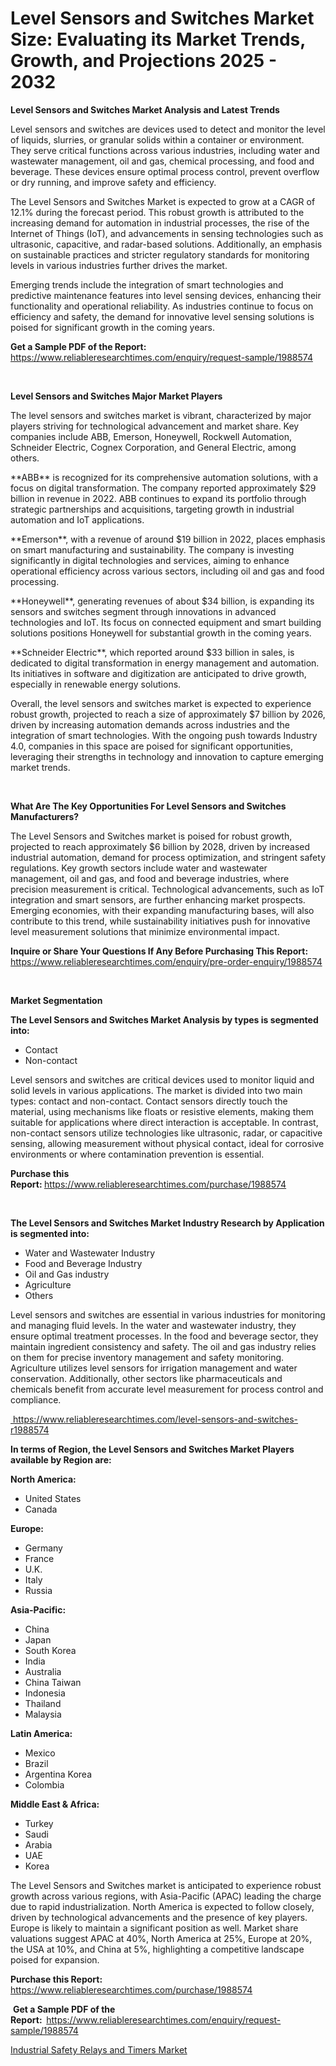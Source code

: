 <p><h1>Level Sensors and Switches Market Size: Evaluating its Market Trends, Growth, and Projections 2025 - 2032</h1></p><p><strong>Level Sensors and Switches Market Analysis and Latest Trends</strong></p>
<p><p>Level sensors and switches are devices used to detect and monitor the level of liquids, slurries, or granular solids within a container or environment. They serve critical functions across various industries, including water and wastewater management, oil and gas, chemical processing, and food and beverage. These devices ensure optimal process control, prevent overflow or dry running, and improve safety and efficiency.</p><p>The Level Sensors and Switches Market is expected to grow at a CAGR of 12.1% during the forecast period. This robust growth is attributed to the increasing demand for automation in industrial processes, the rise of the Internet of Things (IoT), and advancements in sensing technologies such as ultrasonic, capacitive, and radar-based solutions. Additionally, an emphasis on sustainable practices and stricter regulatory standards for monitoring levels in various industries further drives the market. </p><p>Emerging trends include the integration of smart technologies and predictive maintenance features into level sensing devices, enhancing their functionality and operational reliability. As industries continue to focus on efficiency and safety, the demand for innovative level sensing solutions is poised for significant growth in the coming years.</p></p>
<p><strong>Get a Sample PDF of the Report:&nbsp;</strong> <a href="https://www.reliableresearchtimes.com/enquiry/request-sample/1988574?utm_campaign=2263&utm_medium=2&utm_source=Github&utm_content=ia&utm_term=02032025&utm_id=level-sensors-and-switches">https://www.reliableresearchtimes.com/enquiry/request-sample/1988574</a></p>
<p>&nbsp;</p>
<p><strong>Level Sensors and Switches Major Market Players</strong></p>
<p><p>The level sensors and switches market is vibrant, characterized by major players striving for technological advancement and market share. Key companies include ABB, Emerson, Honeywell, Rockwell Automation, Schneider Electric, Cognex Corporation, and General Electric, among others.</p><p>**ABB** is recognized for its comprehensive automation solutions, with a focus on digital transformation. The company reported approximately $29 billion in revenue in 2022. ABB continues to expand its portfolio through strategic partnerships and acquisitions, targeting growth in industrial automation and IoT applications.</p><p>**Emerson**, with a revenue of around $19 billion in 2022, places emphasis on smart manufacturing and sustainability. The company is investing significantly in digital technologies and services, aiming to enhance operational efficiency across various sectors, including oil and gas and food processing.</p><p>**Honeywell**, generating revenues of about $34 billion, is expanding its sensors and switches segment through innovations in advanced technologies and IoT. Its focus on connected equipment and smart building solutions positions Honeywell for substantial growth in the coming years.</p><p>**Schneider Electric**, which reported around $33 billion in sales, is dedicated to digital transformation in energy management and automation. Its initiatives in software and digitization are anticipated to drive growth, especially in renewable energy solutions.</p><p>Overall, the level sensors and switches market is expected to experience robust growth, projected to reach a size of approximately $7 billion by 2026, driven by increasing automation demands across industries and the integration of smart technologies. With the ongoing push towards Industry 4.0, companies in this space are poised for significant opportunities, leveraging their strengths in technology and innovation to capture emerging market trends.</p></p>
<p>&nbsp;</p>
<p><strong>What Are The Key Opportunities For Level Sensors and Switches Manufacturers?</strong></p>
<p><p>The Level Sensors and Switches market is poised for robust growth, projected to reach approximately $6 billion by 2028, driven by increased industrial automation, demand for process optimization, and stringent safety regulations. Key growth sectors include water and wastewater management, oil and gas, and food and beverage industries, where precision measurement is critical. Technological advancements, such as IoT integration and smart sensors, are further enhancing market prospects. Emerging economies, with their expanding manufacturing bases, will also contribute to this trend, while sustainability initiatives push for innovative level measurement solutions that minimize environmental impact.</p></p>
<p><strong>Inquire or Share Your Questions If Any Before Purchasing This Report:</strong> <a href="https://www.reliableresearchtimes.com/enquiry/pre-order-enquiry/1988574?utm_campaign=2263&utm_medium=2&utm_source=Github&utm_content=ia&utm_term=02032025&utm_id=level-sensors-and-switches">https://www.reliableresearchtimes.com/enquiry/pre-order-enquiry/1988574</a></p>
<p>&nbsp;</p>
<p><strong>Market Segmentation</strong></p>
<p><strong>The Level Sensors and Switches Market Analysis by types is segmented into:</strong></p>
<p><ul><li>Contact</li><li>Non-contact</li></ul></p>
<p><p>Level sensors and switches are critical devices used to monitor liquid and solid levels in various applications. The market is divided into two main types: contact and non-contact. Contact sensors directly touch the material, using mechanisms like floats or resistive elements, making them suitable for applications where direct interaction is acceptable. In contrast, non-contact sensors utilize technologies like ultrasonic, radar, or capacitive sensing, allowing measurement without physical contact, ideal for corrosive environments or where contamination prevention is essential.</p></p>
<p><strong>Purchase this Report:&nbsp;</strong><a href="https://www.reliableresearchtimes.com/purchase/1988574?utm_campaign=2263&utm_medium=2&utm_source=Github&utm_content=ia&utm_term=02032025&utm_id=level-sensors-and-switches">https://www.reliableresearchtimes.com/purchase/1988574</a></p>
<p>&nbsp;</p>
<p><strong>The Level Sensors and Switches Market Industry Research by Application is segmented into:</strong></p>
<p><ul><li>Water and Wastewater Industry</li><li>Food and Beverage Industry</li><li>Oil and Gas industry</li><li>Agriculture</li><li>Others</li></ul></p>
<p><p>Level sensors and switches are essential in various industries for monitoring and managing fluid levels. In the water and wastewater industry, they ensure optimal treatment processes. In the food and beverage sector, they maintain ingredient consistency and safety. The oil and gas industry relies on them for precise inventory management and safety monitoring. Agriculture utilizes level sensors for irrigation management and water conservation. Additionally, other sectors like pharmaceuticals and chemicals benefit from accurate level measurement for process control and compliance.</p></p>
<p><a href="https://www.reliableresearchtimes.com/level-sensors-and-switches-r1988574?utm_campaign=2263&utm_medium=2&utm_source=Github&utm_content=ia&utm_term=02032025&utm_id=level-sensors-and-switches">&nbsp;https://www.reliableresearchtimes.com/level-sensors-and-switches-r1988574</a></p>
<p><strong>In terms of Region, the Level Sensors and Switches Market Players available by Region are:</strong></p>
<p>
    <p> <strong> North America: </strong>
        <ul>
            <li>United States</li>
            <li>Canada</li>
        </ul>
        </p> 
    <p> <strong> Europe: </strong>
        <ul>
            <li>Germany</li>
            <li>France</li>
            <li>U.K.</li>
            <li>Italy</li>
            <li>Russia</li>
        </ul>
        </p> 
    <p> <strong> Asia-Pacific: </strong>
        <ul>
            <li>China</li>
            <li>Japan</li>
            <li>South Korea</li>
            <li>India</li>
            <li>Australia</li>
            <li>China Taiwan</li>
            <li>Indonesia</li>
            <li>Thailand</li>
            <li>Malaysia</li>
        </ul>
        </p> 
    <p> <strong> Latin America: </strong>
        <ul>
            <li>Mexico</li>
            <li>Brazil</li>
            <li>Argentina Korea</li>
            <li>Colombia</li>
        </ul>
        </p> 
    <p> <strong> Middle East & Africa: </strong>
        <ul>
            <li>Turkey</li>
            <li>Saudi</li>
            <li>Arabia</li>
            <li>UAE</li>
            <li>Korea</li>
        </ul>
    </p>
    </p>
<p><p>The Level Sensors and Switches market is anticipated to experience robust growth across various regions, with Asia-Pacific (APAC) leading the charge due to rapid industrialization. North America is expected to follow closely, driven by technological advancements and the presence of key players. Europe is likely to maintain a significant position as well. Market share valuations suggest APAC at 40%, North America at 25%, Europe at 20%, the USA at 10%, and China at 5%, highlighting a competitive landscape poised for expansion.</p></p>
<p><strong>Purchase this Report: </strong><a href="https://www.reliableresearchtimes.com/purchase/1988574?utm_campaign=2263&utm_medium=2&utm_source=Github&utm_content=ia&utm_term=02032025&utm_id=level-sensors-and-switches">https://www.reliableresearchtimes.com/purchase/1988574</a></p>
<p>&nbsp;<strong>Get a Sample PDF of the Report:&nbsp;&nbsp;</strong><a href="https://www.reliableresearchtimes.com/enquiry/request-sample/1988574?utm_campaign=2263&utm_medium=2&utm_source=Github&utm_content=ia&utm_term=02032025&utm_id=level-sensors-and-switches">https://www.reliableresearchtimes.com/enquiry/request-sample/1988574</a></p>
<p><strong></strong></p>
<p><p><a href="https://github.com/stillsfloria19981/Market-Research-Report-List-1/blob/main/industrial-safety-relays-and-timers-market.md?utm_campaign=2263&utm_medium=2&utm_source=Github&utm_content=ia&utm_term=02032025&utm_id=level-sensors-and-switches">Industrial Safety Relays and Timers Market</a></p></p>